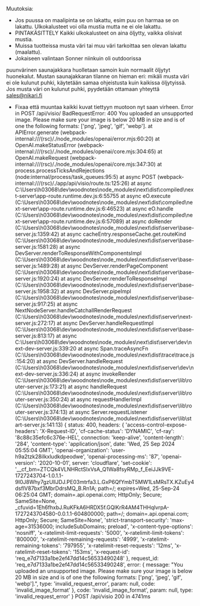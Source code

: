 Muutoksia:

- Jos puussa on maalipinta se on lakattu, esim puu on harmaa se on lakattu. Ulkokalusteet voi olla mustia mutta ne ei ole lakattu.
- PINTAKÄSITTELY Kaikki ulkokalusteet on aina öljytty, vaikka olisivat mustia.
- Muissa tuotteissa musta väri tai muu väri tarkoittaa sen olevan lakattu (maalattu).
- Jokaiseen valintaan Sonner niinkuin oli outdoorissa

puunvärinen saunajakkara huolletaan samoin kuin normaalit öljytyt huonekalut. Mustan saunajakkaran tilanne on hieman eri: mikäli musta väri ei ole kulunut puhki, käytetään samaa ohjeistusta kuin kaikissa öljytyissä. Jos musta väri on kulunut puhki, pyydetään ottamaan yhteyttä sales@nikari.fi

- Fixaa että muuntaa kaikki kuvat tiettyyn muotoon nyt saan virheen.
  Error in POST /api/visio/ BadRequestError: 400 You uploaded an unsupported image. Please make sure your image is below 20 MB in size and is of one the following formats: ['png', 'jpeg', 'gif', 'webp'].
  at APIError.generate (webpack-internal:///(rsc)/./node_modules/openai/error.mjs:60:20)
  at OpenAI.makeStatusError (webpack-internal:///(rsc)/./node_modules/openai/core.mjs:304:65)
  at OpenAI.makeRequest (webpack-internal:///(rsc)/./node_modules/openai/core.mjs:347:30)
  at process.processTicksAndRejections (node:internal/process/task_queues:95:5)
  at async POST (webpack-internal:///(rsc)/./app/api/visio/route.ts:125:26)
  at async C:\Users\h03068\dev\woodnotes\node_modules\next\dist\compiled\next-server\app-route.runtime.dev.js:6:55755
  at async eO.execute (C:\Users\h03068\dev\woodnotes\node_modules\next\dist\compiled\next-server\app-route.runtime.dev.js:6:46523)
  at async eO.handle (C:\Users\h03068\dev\woodnotes\node_modules\next\dist\compiled\next-server\app-route.runtime.dev.js:6:57089)
  at async doRender (C:\Users\h03068\dev\woodnotes\node_modules\next\dist\server\base-server.js:1359:42)
  at async cacheEntry.responseCache.get.routeKind (C:\Users\h03068\dev\woodnotes\node_modules\next\dist\server\base-server.js:1581:28)
  at async DevServer.renderToResponseWithComponentsImpl (C:\Users\h03068\dev\woodnotes\node_modules\next\dist\server\base-server.js:1489:28)
  at async DevServer.renderPageComponent (C:\Users\h03068\dev\woodnotes\node_modules\next\dist\server\base-server.js:1920:24)
  at async DevServer.renderToResponseImpl (C:\Users\h03068\dev\woodnotes\node_modules\next\dist\server\base-server.js:1958:32)
  at async DevServer.pipeImpl (C:\Users\h03068\dev\woodnotes\node_modules\next\dist\server\base-server.js:917:25)
  at async NextNodeServer.handleCatchallRenderRequest (C:\Users\h03068\dev\woodnotes\node_modules\next\dist\server\next-server.js:272:17)
  at async DevServer.handleRequestImpl (C:\Users\h03068\dev\woodnotes\node_modules\next\dist\server\base-server.js:813:17)
  at async C:\Users\h03068\dev\woodnotes\node_modules\next\dist\server\dev\next-dev-server.js:339:20
  at async Span.traceAsyncFn (C:\Users\h03068\dev\woodnotes\node_modules\next\dist\trace\trace.js:154:20)
  at async DevServer.handleRequest (C:\Users\h03068\dev\woodnotes\node_modules\next\dist\server\dev\next-dev-server.js:336:24)
  at async invokeRender (C:\Users\h03068\dev\woodnotes\node_modules\next\dist\server\lib\router-server.js:173:21)
  at async handleRequest (C:\Users\h03068\dev\woodnotes\node_modules\next\dist\server\lib\router-server.js:350:24)
  at async requestHandlerImpl (C:\Users\h03068\dev\woodnotes\node_modules\next\dist\server\lib\router-server.js:374:13)
  at async Server.requestListener (C:\Users\h03068\dev\woodnotes\node_modules\next\dist\server\lib\start-server.js:141:13) {
  status: 400,
  headers: {
  'access-control-expose-headers': 'X-Request-ID',
  'cf-cache-status': 'DYNAMIC',
  'cf-ray': '8c88c35efc6c376e-HEL',
  connection: 'keep-alive',
  'content-length': '284',
  'content-type': 'application/json',
  date: 'Wed, 25 Sep 2024 05:55:04 GMT',
  'openai-organization': 'user-h9a2tzk28ilkxludkdpeodwe',
  'openai-processing-ms': '87',
  'openai-version': '2020-10-01',
  server: 'cloudflare',
  'set-cookie': '\_\_cf_bm=ZTCQk4VLNHRctSIxVsA_Q1Wa8fsyRMp_f_EeiJJk9VE-1727243704-1.0.1.1-9I0J8Why7gzUllJDJ.PE03mtrfa3.L.GxP6QfYmbT5MW1LsMRsTX.KZuEy4dsflV87bxf3MbrDdrsMQ_B.Rn1A; path=/; expires=Wed, 25-Sep-24 06:25:04 GMT; domain=.api.openai.com; HttpOnly; Secure; SameSite=None, \_cfuvid=1Eh6fhxbJ.RuKFkA6HRDX5f.GQlKrR4AM4THHqlvrpA-1727243704580-0.0.1.1-604800000; path=/; domain=.api.openai.com; HttpOnly; Secure; SameSite=None',
  'strict-transport-security': 'max-age=31536000; includeSubDomains; preload',
  'x-content-type-options': 'nosniff',
  'x-ratelimit-limit-requests': '5000',
  'x-ratelimit-limit-tokens': '800000',
  'x-ratelimit-remaining-requests': '4999',
  'x-ratelimit-remaining-tokens': '797955',
  'x-ratelimit-reset-requests': '12ms',
  'x-ratelimit-reset-tokens': '153ms',
  'x-request-id': 'req_e7d7133a1be2ef47dd14c56533490248'
  },
  request_id: 'req_e7d7133a1be2ef47dd14c56533490248',
  error: {
  message: "You uploaded an unsupported image. Please make sure your image is below 20 MB in size and is of one the following formats: ['png', 'jpeg', 'gif', 'webp'].",
  type: 'invalid_request_error',
  param: null,
  code: 'invalid_image_format'
  },
  code: 'invalid_image_format',
  param: null,
  type: 'invalid_request_error'
  }
  POST /api/visio 200 in 4741ms
